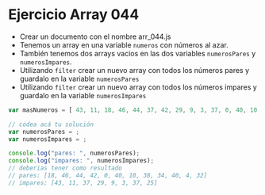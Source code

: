 # Ejercicio Array 044

* Crear un documento con el nombre arr_044.js
* Tenemos un array en una variable `numeros` con números al azar.
* También tenemos dos arrays vacios en las dos variables `numerosPares` y `numerosImpares`.
* Utilizando `filter` crear un nuevo array con todos los números pares y guardalo en la variable `numerosPares`
* Utilizando `filter` crear un nuevo array con todos los números impares y guardalo en la variable `numerosImpares`

```js
var masNumeros = [ 43, 11, 18, 46, 44, 37, 42, 29, 9, 3, 37, 0, 40, 10, 38, 34, 25, 40, 4, 32 ];

// codea acá tu solución
var numerosPares = ;
var numerosImpares = ;

console.log("pares: ", numerosPares);
console.log("impares: ", numerosImpares);
// deberias tener como resultado
// pares: [18, 46, 44, 42, 0, 40, 10, 38, 34, 40, 4, 32]
// impares: [43, 11, 37, 29, 9, 3, 37, 25]
```
